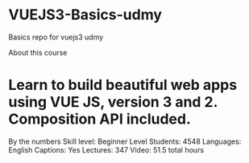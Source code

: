 # VUEJS3-Basics-udmy
Basics repo for vuejs3 udmy

About this course

# Learn to build beautiful web apps using VUE JS, version 3 and 2. Composition API included.
By the numbers
Skill level:    Beginner Level
Students:       4548
Languages:      English
Captions:       Yes
Lectures:       347
Video:          51.5 total hours

